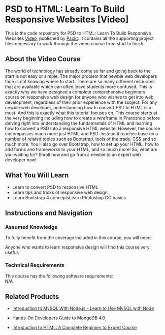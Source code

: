 


# PSD to HTML: Learn To Build Responsive Websites [Video]
This is the code repository for PSD to HTML: Learn To Build Responsive Websites [Video]( https://www.packtpub.com/web-development/psd-html-learn-build-responsive-websites-video?utm_source=github&utm_medium=repository&utm_campaign=9781789614053), published by [Packt](https://www.packtpub.com/?utm_source=github). It contains all the supporting project files necessary to work through the video course from start to finish.

## About the Video Course
The world of technology has already come so far and going back to the start is not easy or simple. The major problem that newbie web developers face is not knowing where to start. There are so many different resources that are available which can often leave students more confused. This is exactly why we have designed a complete comprehensive beginners course on responsive web design for anyone who wishes to get into web development, regardless of their prior experience with the subject. For any newbie web developer, understanding how to convert PSD to HTML is a must. And this is exactly what this tutorial focuses on. This course starts at the very beginning including how to create a wireframe in Photoshop before delving right into understanding the fundamentals of HTML and learning how to convert a PSD into a responsive HTML website. However, the course encompasses much more just HTML and PSD. Instead it touches base on a number of related topics such as Bootstrap, tools of the trade, CSS and so much more. You’ll also go over Bootstrap, how to set up your HTML, how to add forms and frameworks to your HTML, and so much more! So, what are you waiting for? Enroll now and go from a newbie to an expert web developer now!

<H2>What You Will Learn</H2>
<DIV class=book-info-will-learn-text>
<UL>
<li> Learn to convert PSD to responsive HTML</li>
<li> Learn tips and tricks of responsive web design</li>
<li> Learn Bootstrap 4 conceptsLearn Photoshop CC basics</li>
</UL></DIV>

## Instructions and Navigation
### Assumed Knowledge
To fully benefit from the coverage included in this course, you will need:<br/>
<DIV class=book-info-will-learn-text>
Anyone who wants to learn responsive design will find this course very useful. 
<DIV>

### Technical Requirements
This course has the following software requirements:<br/>
N/A

## Related Products
* [Introduction to MySQL With Node.js - Learn to Use MySQL with Node]( https://www.packtpub.com/application-development/introduction-mysql-nodejs-learn-use-mysql-node-video?utm_source=github&utm_medium=repository&utm_campaign=9781838557775)

* [Hands-On Developers Guide to MongoDB 4.0]( https://www.packtpub.com/virtualization-and-cloud/hands-developers-guide-mongodb-40-video?utm_source=github&utm_medium=repository&utm_campaign=9781789950779)

* [Introduction to HTML: A Complete Beginner to Expert Course]( https://www.packtpub.com/application-development/introduction-html-complete-beginner-expert-course-video?utm_source=github&utm_medium=repository&utm_campaign=9781789950083)

